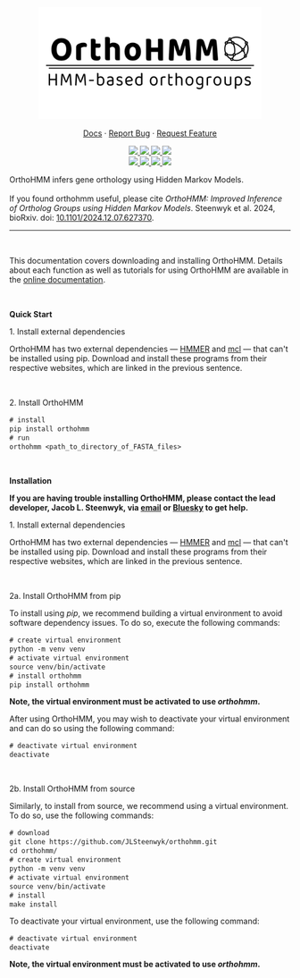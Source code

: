 <p align="center">
  <a href="https://github.com/jlsteenwyk/orthohmm">
    <img src="https://raw.githubusercontent.com/JLSteenwyk/orthohmm/master/docs/_static/img/logo.png" alt="Logo" width="400">
  </a>
  <p align="center">
    <a href="https://jlsteenwyk.com/orthohmm/">Docs</a>
    ·
    <a href="https://github.com/jlsteenwyk/orthohmm/issues">Report Bug</a>
    ·
    <a href="https://github.com/jlsteenwyk/orthohmm/issues">Request Feature</a>
  </p>
    <p align="center">
        <a href="https://github.com/JLSteenwyk/orthohmm/actions" alt="Build">
            <img src="https://img.shields.io/github/actions/workflow/status/JLSteenwyk/orthohmm/ci.yml?branch=main">
        </a>
        <a href="https://codecov.io/gh/JLSteenwyk/orthohmm" >
          <img src="https://codecov.io/gh/JLSteenwyk/orthohmm/graph/badge.svg?token=YEXCJN8D4E"/>
        </a>
        <a href="https://github.com/jlsteenwyk/orthohmm/graphs/contributors" alt="Contributors">
            <img src="https://img.shields.io/github/contributors/jlsteenwyk/orthohmm">
        </a>
        <a href="https://bsky.app/profile/jlsteenwyk.bsky.social" target="_blank" rel="noopener noreferrer">
          <img src="https://img.shields.io/badge/Bluesky-0285FF?logo=bluesky&logoColor=fff">
        </a>
        <br />
        <a href="https://pepy.tech/badge/orthohmm">
          <img src="https://static.pepy.tech/personalized-badge/orthohmm?period=total&units=international_system&left_color=grey&right_color=blue&left_text=PyPi%20Downloads">
        </a>
        <a href="https://lbesson.mit-license.org/" alt="License">
            <img src="https://img.shields.io/badge/License-MIT-blue.svg">
        </a>
        <a href="https://pypi.org/project/orthohmm/" alt="PyPI - Python Version">
            <img src="https://img.shields.io/pypi/pyversions/orthohmm">
        </a>
        <a href="https://www.biorxiv.org/content/10.1101/2024.12.07.627370">
          <img src="https://zenodo.org/badge/DOI/10.1101/2024.12.07.627370.svg">  
        </a>   
    </p>
</p>


OrthoHMM infers gene orthology using Hidden Markov Models.<br /><br />
If you found orthohmm useful, please cite *OrthoHMM: Improved Inference of Ortholog Groups using Hidden Markov Models*. Steenwyk et al. 2024, bioRxiv. doi: [10.1101/2024.12.07.627370](https://www.biorxiv.org/content/10.1101/2024.12.07.627370v1).

---

<br />

This documentation covers downloading and installing OrthoHMM. Details about each function as well as tutorials for using OrthoHMM are available in the [online documentation](https://jlsteenwyk.com/OrthoHMM/).

<br />

**Quick Start**

1\. Install external dependencies

OrthoHMM has two external dependencies — [HMMER](http://hmmer.org/download.html) and [mcl](https://github.com/micans/mcl?tab=readme-ov-file#installation-and-mcl-versions) — that can't be installed using pip.
Download and install these programs from their respective websites, which are linked in the previous sentence.

<br>

2\. Install OrthoHMM

```shell
# install
pip install orthohmm 
# run
orthohmm <path_to_directory_of_FASTA_files>
```

<br />

**Installation**

**If you are having trouble installing OrthoHMM, please contact the lead developer, Jacob L. Steenwyk, via [email](https://jlsteenwyk.com/contact.html) or [Bluesky](https://bsky.app/profile/jlsteenwyk.bsky.social) to get help.**

1\. Install external dependencies

OrthoHMM has two external dependencies — [HMMER](http://hmmer.org/download.html) and [mcl](https://github.com/micans/mcl?tab=readme-ov-file#installation-and-mcl-versions) — that can't be installed using pip.
Download and install these programs from their respective websites, which are linked in the previous sentence.

<br>

2a\. Install OrthoHMM from pip

To install using *pip*, we recommend building a virtual environment to avoid software dependency issues. To do so, execute the following commands:
```shell
# create virtual environment
python -m venv venv
# activate virtual environment
source venv/bin/activate
# install orthohmm
pip install orthohmm
```
**Note, the virtual environment must be activated to use *orthohmm*.**

After using OrthoHMM, you may wish to deactivate your virtual environment and can do so using the following command:
```shell
# deactivate virtual environment
deactivate
```

<br />

2b\. Install OrthoHMM from source

Similarly, to install from source, we recommend using a virtual environment. To do so, use the following commands:
```shell
# download
git clone https://github.com/JLSteenwyk/orthohmm.git
cd orthohmm/
# create virtual environment
python -m venv venv
# activate virtual environment
source venv/bin/activate
# install
make install
```
To deactivate your virtual environment, use the following command:
```shell
# deactivate virtual environment
deactivate
```
**Note, the virtual environment must be activated to use *orthohmm*.**

<!-- <br />

To install via anaconda, execute the following command:

``` shell
conda install bioconda::orthohmm
```
Visit here for more information: https://anaconda.org/bioconda/orthohmm -->

